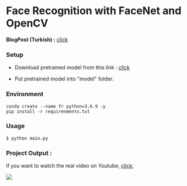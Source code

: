 # Face Recognition with FaceNet and OpenCV


**BlogPost (Turkish) :**  [click](https://medium.com/deep-learning-turkiye/facenet-ile-sherlock-ve-johnu-tan%C4%B1yal%C4%B1m-ef76c4b46e86)




### Setup

* Download pretrained model from this link : [click](https://drive.google.com/drive/folders/1pwQ3H4aJ8a6yyJHZkTwtjcL4wYWQb7bn)

* Put pretrained model into "model" folder.

### Environment

```
conda create --name fr python=3.6.9 -y
pip install -r requirenments.txt
```


### Usage

```$ python main.py```


### Project Output :

if you want to watch the real video on Youtube, <a href="http://www.youtube.com/watch?v=Wwua8ikpM1s">click</a>;

<img src="./resources/output_facenet.gif" />
